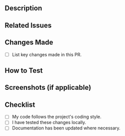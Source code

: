 ## Description

<!-- Provide a brief summary of the changes in this PR. -->

## Related Issues

<!-- Link related issues using `Closes #issue_number` or `Fixes #issue_number` -->

## Changes Made

- [ ] List key changes made in this PR.

## How to Test

<!-- Describe how a reviewer can test these changes. -->

## Screenshots (if applicable)

<!-- Upload screenshots for UI-related changes. -->

## Checklist

- [ ] My code follows the project's coding style.
- [ ] I have tested these changes locally.
- [ ] Documentation has been updated where necessary.
